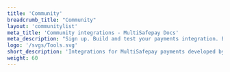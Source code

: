```yaml
---
title: 'Community'
breadcrumb_title: "Community"
layout: 'communitylist'
meta_title: 'Community integrations - MultiSafepay Docs'
meta_description: "Sign up. Build and test your payments integration. Explore our products and services. Use our API reference, SDKs, and wrappers. Get support."
logo: '/svgs/Tools.svg'
short_description: 'Integrations for MultiSafepay payments developed by our community'
weight: 60
---
```

